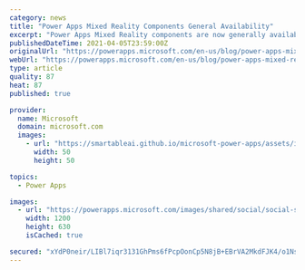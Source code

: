 ```yaml
---
category: news
title: "Power Apps Mixed Reality Components General Availability"
excerpt: "Power Apps Mixed Reality components are now generally available! Communicate better with 3D models / images, take measurements, and validate fit before work begins leveraging the native capabilities of your mobile device within the context of your Power Apps apps"
publishedDateTime: 2021-04-05T23:59:00Z
originalUrl: "https://powerapps.microsoft.com/en-us/blog/power-apps-mixed-reality-components-general-availability/"
webUrl: "https://powerapps.microsoft.com/en-us/blog/power-apps-mixed-reality-components-general-availability/"
type: article
quality: 87
heat: 87
published: true

provider:
  name: Microsoft
  domain: microsoft.com
  images:
    - url: "https://smartableai.github.io/microsoft-power-apps/assets/images/organizations/microsoft.com-50x50.jpg"
      width: 50
      height: 50

topics:
  - Power Apps

images:
  - url: "https://powerapps.microsoft.com/images/shared/social/social-share-post-ignite.png"
    width: 1200
    height: 630
    isCached: true

secured: "xYdP0neir/LIBl7iqr3131GhPms6fPcpOonCp5N8jB+EBrVA2MkdFJK4/o1NsqhpL0atI3pqdh9XgN8UCEJiz1ITrV7ULFxbYAWISwPWiTaqIpuz2G/tecYbiLivgSB8rZVPskGmnXRAzXQBfL74x0cliLZn72FtW7BqjoSwO8oDR57pivIAnfv22tjIpN4r8sA1ILLLlHzEArKr4pNmjqSu9Bh4ckqa/pUBR10Bj5iFZeQzQEN0QelWh46kDKp1uvjCaQLvS0luxp562IJ8pqGAp+rIi1rgPVo3y6dMrDrRmONjWwr3DGA4+8yxgXp3Cfx6OfhY2J91ac+KS8ijJJLDyRcoi883njaq1H7BaKw=;1XBE7dETJfR2GSDR+n3yVA=="
---
```


